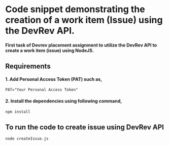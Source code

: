 # Code snippet demonstrating the creation of a work item (Issue) using the DevRev API.

 #### First task of Devrev placement assignment to utilize the DevRev API to create a work item (issue) using NodeJS.

 ## Requirements
 #### 1. Add Personal Access Token (PAT) such as,
 ```
 PAT="Your Personal Access Token"
 ```
 #### 2. Install the dependencies using following command,
 ```
 npm install
 ```

 ## To run the code to create issue using DevRev API
 ```
 node createIssue.js
 ```